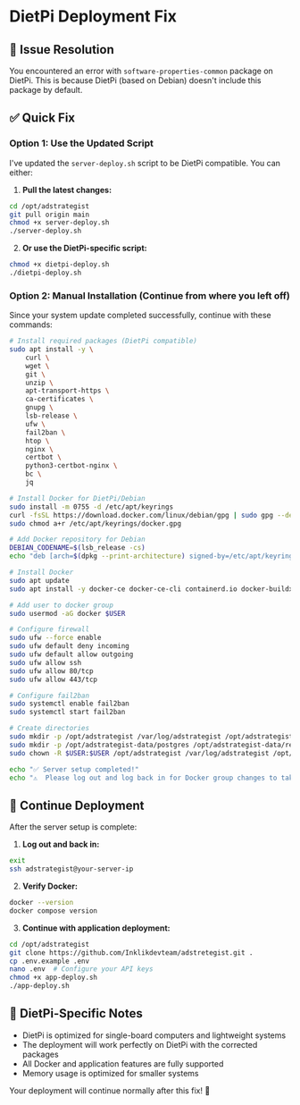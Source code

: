 # DietPi Deployment Fix

## 🔧 Issue Resolution

You encountered an error with `software-properties-common` package on DietPi. This is because DietPi (based on Debian) doesn't include this package by default.

## ✅ Quick Fix

### Option 1: Use the Updated Script

I've updated the `server-deploy.sh` script to be DietPi compatible. You can either:

1. **Pull the latest changes:**
```bash
cd /opt/adstrategist
git pull origin main
chmod +x server-deploy.sh
./server-deploy.sh
```

2. **Or use the DietPi-specific script:**
```bash
chmod +x dietpi-deploy.sh
./dietpi-deploy.sh
```

### Option 2: Manual Installation (Continue from where you left off)

Since your system update completed successfully, continue with these commands:

```bash
# Install required packages (DietPi compatible)
sudo apt install -y \
    curl \
    wget \
    git \
    unzip \
    apt-transport-https \
    ca-certificates \
    gnupg \
    lsb-release \
    ufw \
    fail2ban \
    htop \
    nginx \
    certbot \
    python3-certbot-nginx \
    bc \
    jq

# Install Docker for DietPi/Debian
sudo install -m 0755 -d /etc/apt/keyrings
curl -fsSL https://download.docker.com/linux/debian/gpg | sudo gpg --dearmor -o /etc/apt/keyrings/docker.gpg
sudo chmod a+r /etc/apt/keyrings/docker.gpg

# Add Docker repository for Debian
DEBIAN_CODENAME=$(lsb_release -cs)
echo "deb [arch=$(dpkg --print-architecture) signed-by=/etc/apt/keyrings/docker.gpg] https://download.docker.com/linux/debian $DEBIAN_CODENAME stable" | sudo tee /etc/apt/sources.list.d/docker.list > /dev/null

# Install Docker
sudo apt update
sudo apt install -y docker-ce docker-ce-cli containerd.io docker-buildx-plugin docker-compose-plugin

# Add user to docker group
sudo usermod -aG docker $USER

# Configure firewall
sudo ufw --force enable
sudo ufw default deny incoming
sudo ufw default allow outgoing
sudo ufw allow ssh
sudo ufw allow 80/tcp
sudo ufw allow 443/tcp

# Configure fail2ban
sudo systemctl enable fail2ban
sudo systemctl start fail2ban

# Create directories
sudo mkdir -p /opt/adstrategist /var/log/adstrategist /opt/adstrategist-backups
sudo mkdir -p /opt/adstrategist-data/postgres /opt/adstrategist-data/redis
sudo chown -R $USER:$USER /opt/adstrategist /var/log/adstrategist /opt/adstrategist-backups /opt/adstrategist-data

echo "✅ Server setup completed!"
echo "⚠️  Please log out and log back in for Docker group changes to take effect."
```

## 🚀 Continue Deployment

After the server setup is complete:

1. **Log out and back in:**
```bash
exit
ssh adstrategist@your-server-ip
```

2. **Verify Docker:**
```bash
docker --version
docker compose version
```

3. **Continue with application deployment:**
```bash
cd /opt/adstrategist
git clone https://github.com/Inklikdevteam/adstretegist.git .
cp .env.example .env
nano .env  # Configure your API keys
chmod +x app-deploy.sh
./app-deploy.sh
```

## 🎯 DietPi-Specific Notes

- DietPi is optimized for single-board computers and lightweight systems
- The deployment will work perfectly on DietPi with the corrected packages
- All Docker and application features are fully supported
- Memory usage is optimized for smaller systems

Your deployment will continue normally after this fix! 🚀